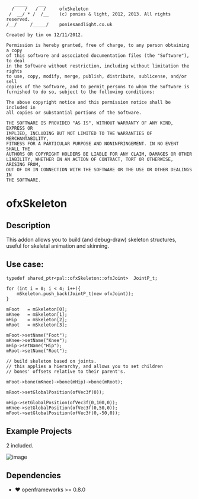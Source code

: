
	   _____    ___     
	  /    /   /  /     ofxSkeleton
	 /  __/ * /  /__    (c) ponies & light, 2012, 2013. All rights reserved.
	/__/     /_____/    poniesandlight.co.uk

	Created by tim on 12/11/2012.

	Permission is hereby granted, free of charge, to any person obtaining a copy
	of this software and associated documentation files (the "Software"), to deal
	in the Software without restriction, including without limitation the rights
	to use, copy, modify, merge, publish, distribute, sublicense, and/or sell
	copies of the Software, and to permit persons to whom the Software is
	furnished to do so, subject to the following conditions:

	The above copyright notice and this permission notice shall be included in
	all copies or substantial portions of the Software.

	THE SOFTWARE IS PROVIDED "AS IS", WITHOUT WARRANTY OF ANY KIND, EXPRESS OR
	IMPLIED, INCLUDING BUT NOT LIMITED TO THE WARRANTIES OF MERCHANTABILITY,
	FITNESS FOR A PARTICULAR PURPOSE AND NONINFRINGEMENT. IN NO EVENT SHALL THE
	AUTHORS OR COPYRIGHT HOLDERS BE LIABLE FOR ANY CLAIM, DAMAGES OR OTHER
	LIABILITY, WHETHER IN AN ACTION OF CONTRACT, TORT OR OTHERWISE, ARISING FROM,
	OUT OF OR IN CONNECTION WITH THE SOFTWARE OR THE USE OR OTHER DEALINGS IN
	THE SOFTWARE.

# ofxSkeleton

## Description

This addon allows you to build (and debug-draw) skeleton structures, useful for skeletal animation and skinning. 

## Use case:

	typedef shared_ptr<pal::ofxSkeleton::ofxJoint>  JointP_t;
		
	for (int i = 0; i < 4; i++){
		mSkeleton.push_back(JointP_t(new ofxJoint));
	}
	
	mFoot	= mSkeleton[0];
	mKnee	= mSkeleton[1];
	mHip	= mSkeleton[2];
	mRoot	= mSkeleton[3];

	mFoot->setName("Foot");
	mKnee->setName("Knee");
	mHip->setName("Hip");
	mRoot->setName("Root");

	// build skeleton based on joints.
	// this applies a hierarchy, and allows you to set children 
	// bones' offsets relative to their parent's.
	
	mFoot->bone(mKnee)->bone(mHip)->bone(mRoot);

	mRoot->setGlobalPosition(ofVec3f(0));
	
	mHip->setGlobalPosition(ofVec3f(0,100,0));
	mKnee->setGlobalPosition(ofVec3f(0,50,0));
	mFoot->setGlobalPosition(ofVec3f(0,-50,0));

## Example Projects

2 included. 

![image](http://poniesandlight.co.uk/img/ref-render-ofxSkeleton.png "ofxSkeleton Reference Render")

## Dependencies

* ♥ openframeworks >= 0.8.0


